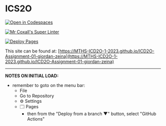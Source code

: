 # ICS2O

[![Open in Codespaces](https://classroom.github.com/assets/launch-codespace-7f7980b617ed060a017424585567c406b6ee15c891e84e1186181d67ecf80aa0.svg)](https://classroom.github.com/open-in-codespaces?assignment_repo_id=13826595)

[![Mr Coxall's Super Linter](https://github.com/MTHS-ICD2O-1-2023/ICD2O-Assignment-01-giordan-zeina/workflows/Mr%20Coxall's%20Super%20Linter/badge.svg)](https://github.com/MTHS-ICD2O-1-2023/ICD2O-Assignment-01-giordan-zeina/actions)

[![Deploy Pages](https://github.com/MTHS-ICD2O-1-2023/ICD2O-Assignment-01-giordan-zeina/workflows/Deploy%20Pages/badge.svg)](https://github.com/MTHS-ICD2O-1-2023/ICD2O-Assignment-01-giordan-zeina/actions)

This site can be found at: [https://MTHS-ICD2O-1-2023.github.io/ICD2O-Assignment-01-giordan-zeina](https://MTHS-ICD2O-1-2023.github.io/ICD2O-Assignment-01-giordan-zeina)

---

**NOTES ON INITIAL LOAD:**
- remember to goto on the menu bar:
  - File
  - Go to Repository
  - ⚙ Settings
  - 🗔 Pages
    - then from the "Deploy from a branch ▼" button, select "GitHub Actions"

